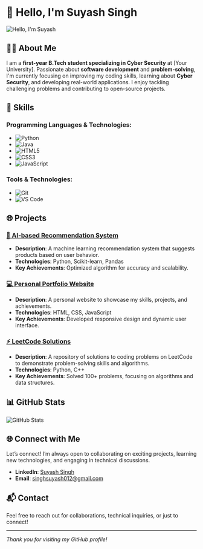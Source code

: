 # 👋 Hello, I'm Suyash Singh

![Hello, I'm Suyash](https://media.giphy.com/media/4nOHEJAWZYFOQhLHHh/giphy.gif) <!-- Optional animated image -->

## 🧑‍🎓 About Me
I am a **first-year B.Tech student specializing in Cyber Security** at [Your University]. Passionate about **software development** and **problem-solving**, I'm currently focusing on improving my coding skills, learning about **Cyber Security**, and developing real-world applications. I enjoy tackling challenging problems and contributing to open-source projects.

## 🚀 Skills

### **Programming Languages & Technologies**:
- ![Python](https://img.shields.io/badge/Python-3776AB?style=flat&logo=python&logoColor=white)
- ![Java](https://img.shields.io/badge/Java-007396?style=flat&logo=java&logoColor=white)
- ![HTML5](https://img.shields.io/badge/HTML5-E34F26?style=flat&logo=html5&logoColor=white)
- ![CSS3](https://img.shields.io/badge/CSS3-1572B6?style=flat&logo=css3&logoColor=white)
- ![JavaScript](https://img.shields.io/badge/JavaScript-F7DF1E?style=flat&logo=javascript&logoColor=black)

### **Tools & Technologies**:
- ![Git](https://img.shields.io/badge/Git-F05032?style=flat&logo=git&logoColor=white)
- ![VS Code](https://img.shields.io/badge/VS%20Code-007ACC?style=flat&logo=visualstudiocode&logoColor=white)

## 🌐 Projects

### [🔧 AI-based Recommendation System](https://github.com/S4yash/Project1)
- **Description**: A machine learning recommendation system that suggests products based on user behavior.
- **Technologies**: Python, Scikit-learn, Pandas
- **Key Achievements**: Optimized algorithm for accuracy and scalability.

### [💻 Personal Portfolio Website](https://github.com/S4yash/Portfolio)
- **Description**: A personal website to showcase my skills, projects, and achievements.
- **Technologies**: HTML, CSS, JavaScript
- **Key Achievements**: Developed responsive design and dynamic user interface.

### [⚡ LeetCode Solutions](https://github.com/S4yash/LeetCode-Solutions)
- **Description**: A repository of solutions to coding problems on LeetCode to demonstrate problem-solving skills and algorithms.
- **Technologies**: Python, C++
- **Key Achievements**: Solved 100+ problems, focusing on algorithms and data structures.

## 📊 GitHub Stats
![GitHub Stats](https://github-readme-stats.vercel.app/api?username=S4yash&show_icons=true&hide_title=true&count_private=true&theme=radical)

## 🌐 Connect with Me
Let’s connect! I’m always open to collaborating on exciting projects, learning new technologies, and engaging in technical discussions.

- **LinkedIn**: [Suyash Singh](https://www.linkedin.com/in/suyash-singh-0b38642b7)
- **Email**: [singhsuyash012@gmail.com](mailto:singhsuyash012@gmail.com)

## 📬 Contact
Feel free to reach out for collaborations, technical inquiries, or just to connect!

---

*Thank you for visiting my GitHub profile!*

